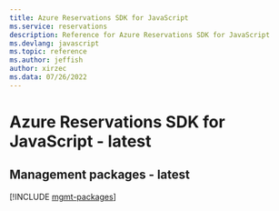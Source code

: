 ```yaml
---
title: Azure Reservations SDK for JavaScript
ms.service: reservations
description: Reference for Azure Reservations SDK for JavaScript
ms.devlang: javascript
ms.topic: reference
ms.author: jeffish
author: xirzec
ms.data: 07/26/2022
---
```

# Azure Reservations SDK for JavaScript - latest

## Management packages - latest
[!INCLUDE [mgmt-packages](reservations-mgmt-index.md)]